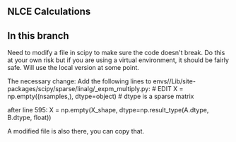 ## NLCE Calculations


## In this branch
Need to modify a file in scipy to make sure the code doesn't break.
Do this at your own risk but if you are using a virtual environment, it should be fairly safe.
Will use the local version at some point.

The necessary change:
Add the following lines to envs/<environment-name>/Lib/site-packages/scipy/sparse/linalg/_expm_multiply.py:
    # EDIT
    X = np.empty((nsamples,), dtype=object) # dtype is a sparse matrix

after line 595:
    X = np.empty(X_shape, dtype=np.result_type(A.dtype, B.dtype, float))

A modified file is also there, you can copy that.